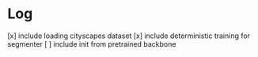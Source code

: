 
# Log

[x] include loading cityscapes dataset
[x] include deterministic training for segmenter 
[ ] include init from pretrained backbone

